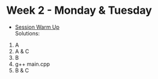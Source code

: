 # Week 2 - Monday & Tuesday

* [Session Warm Up](SessionWarmUp.pdf)  
Solutions:
1. A
2. A & C
3. B
4. g++ main.cpp
5. B & C
